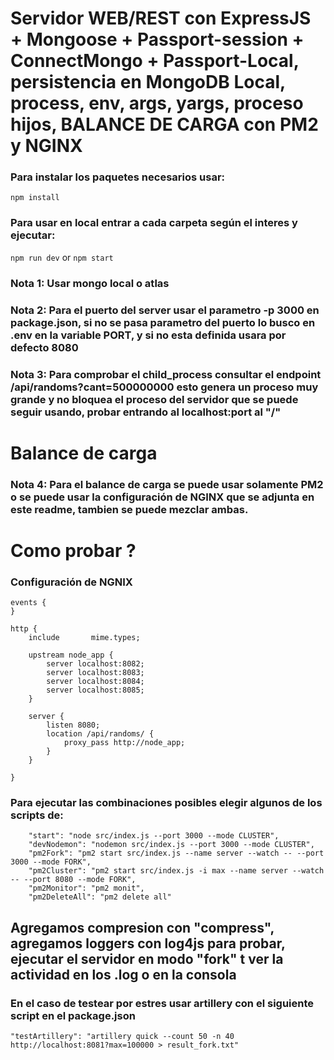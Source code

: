 # Servidor WEB/REST con ExpressJS + Mongoose + Passport-session + ConnectMongo + Passport-Local, persistencia en MongoDB Local, process, env, args, yargs, proceso hijos, BALANCE DE CARGA con PM2 y NGINX

### Para instalar los paquetes necesarios usar:

``` npm install ```

### Para usar en local entrar a cada carpeta según el interes y ejecutar:

``` npm run dev ``` or ``` npm start ```

### Nota 1: Usar mongo local o atlas
### Nota 2: Para el puerto del server usar el parametro -p 3000 en package.json, si no se pasa parametro del puerto lo busco en .env en la variable PORT, y si no esta definida usara por defecto 8080
### Nota 3: Para comprobar el child_process consultar el endpoint /api/randoms?cant=500000000 esto genera un proceso muy grande y no bloquea el proceso del servidor que se puede seguir usando, probar entrando al localhost:port al "/"

# Balance de carga
### Nota 4: Para el balance de carga se puede usar solamente PM2 o se puede usar la configuración de NGINX que se adjunta en este readme, tambien se puede mezclar ambas.

# Como probar ?

### Configuración de NGNIX

``` 
events {
}

http {
    include       mime.types;

    upstream node_app {
        server localhost:8082;
        server localhost:8083;
        server localhost:8084;
        server localhost:8085;
    }

    server {
        listen 8080;
        location /api/randoms/ {
            proxy_pass http://node_app;
        }
    }

}
``` 

### Para ejecutar las combinaciones posibles elegir algunos de los scripts de:

```
    "start": "node src/index.js --port 3000 --mode CLUSTER",
    "devNodemon": "nodemon src/index.js --port 3000 --mode CLUSTER",
    "pm2Fork": "pm2 start src/index.js --name server --watch -- --port 3000 --mode FORK",
    "pm2Cluster": "pm2 start src/index.js -i max --name server --watch -- --port 8080 --mode FORK",
    "pm2Monitor": "pm2 monit",
    "pm2DeleteAll": "pm2 delete all"
```

## Agregamos compresion con "compress", agregamos loggers con log4js para probar, ejecutar el servidor en modo "fork" t ver la actividad en los .log o en la consola
### En el caso de testear por estres usar artillery con el siguiente script en el package.json
```
"testArtillery": "artillery quick --count 50 -n 40 http://localhost:8081?max=100000 > result_fork.txt"
```